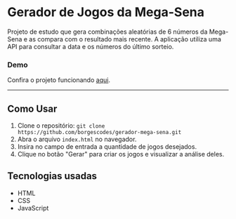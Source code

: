 # Gerador de Jogos da Mega-Sena

Projeto de estudo que gera combinações aleatórias de 6 números da Mega-Sena e as compara com o resultado mais recente. A aplicação utiliza uma API para consultar a data e os números do último sorteio.
<!--Um projeto de estudo que gera jogos de 6 números aleatórios da Mega-Sena. Originalmente, o projeto também comparava os jogos gerados com o resultado mais recente da Mega-Sena, utilizando uma API para obter a data do último sorteio e os números sorteados.-->

### Demo
Confira o projeto funcionando [aqui](https://borgescodes.github.io/gerador-mega-sena/).

---

## Como Usar

1. Clone o repositório: `git clone https://github.com/borgescodes/gerador-mega-sena.git`
2. Abra o arquivo `index.html` no navegador.
3. Insira no campo de entrada a quantidade de jogos desejados.
4. Clique no botão "Gerar" para criar os jogos e visualizar a análise deles.

<!--## Observações Importantes

- O projeto possui uma seção chamada **"Resultado oficial da Mega-Sena"**, que deveria ser alimentada pelos dados da API (como a data do último sorteio e os números sorteados).
- Devido a problemas com o site que fornece a API, a aplicação hospedada no Heroku está enfrentando falhas, deixando essa seção vazia.
- **Atualmente**, o projeto **apenas gera jogos aleatórios**, sem a funcionalidade de comparação com os resultados oficiais da Mega-Sena.-->

## Tecnologias usadas
- HTML
- CSS
- JavaScript
